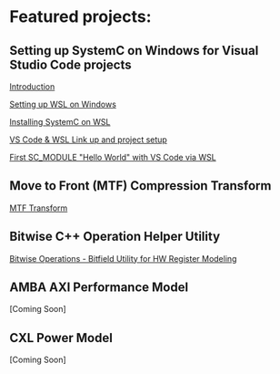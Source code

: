 # Featured projects:

## Setting up SystemC on Windows for Visual Studio Code projects

[Introduction](https://pgudadhe.github.io/SystemC-Setup-for-VSCode-Windows)

[Setting up WSL on Windows](https://pgudadhe.github.io/SystemC-Setup-for-VSCode-Windows/wsl)

[Installing SystemC on WSL](https://pgudadhe.github.io/SystemC-Setup-for-VSCode-Windows/systemc)

[VS Code & WSL Link up and project setup](https://pgudadhe.github.io/SystemC-Setup-for-VSCode-Windows/systemc)

[First SC_MODULE "Hello World" with VS Code via WSL](https://pgudadhe.github.io/SystemC-Setup-for-VSCode-Windows/vscode_sc_hello_world_cpp)



## Move to Front (MTF) Compression Transform
[MTF Transform](https://github.com/pgudadhe/MTF-Transform)

## Bitwise C++ Operation Helper Utility
[Bitwise Operations - Bitfield Utility for HW Register Modeling](https://github.com/pgudadhe/BitwiseOperations)

## AMBA AXI Performance Model 
[Coming Soon]

## CXL Power Model
[Coming Soon]
